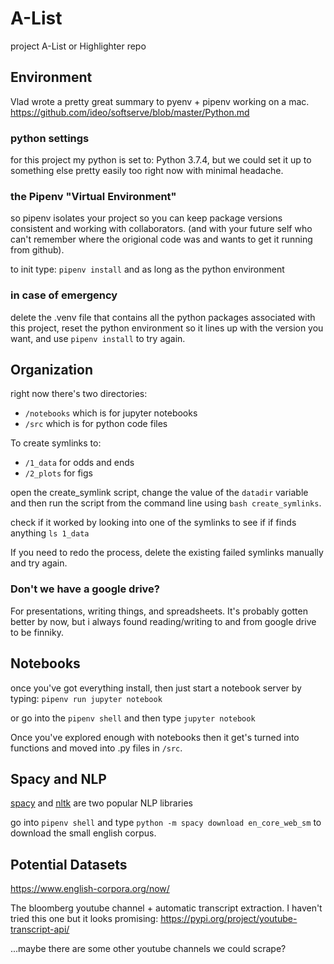 # A-List
project A-List or Highlighter repo

## Environment
Vlad wrote a pretty great summary to pyenv + pipenv working on a mac.
https://github.com/ideo/softserve/blob/master/Python.md

### python settings
for this project my python is set to: Python 3.7.4, but we could set it up to something else pretty easily too right now with minimal headache.

### the Pipenv "Virtual Environment"
so pipenv isolates your project so you can keep package versions consistent and working with collaborators. (and with your future self who can't remember where the origional code was and wants to get it running from github).

to init type: `pipenv install`
and as long as the python environment

### in case of emergency
delete the .venv file that contains all the python packages associated with this project, reset the python environment so it lines up with the version you want, and use `pipenv install` to try again.

## Organization

right now there's two directories:

- `/notebooks` which is for jupyter notebooks
- `/src` which is for python code files

To create symlinks to:
- `/1_data` for odds and ends
- `/2_plots` for figs

open the create_symlink script, change the value of the `datadir` variable and then run the script from the command line using `bash create_symlinks`.

check if it worked by looking into one of the symlinks to see if if finds anything `ls 1_data`

If you need to redo the process, delete the existing failed symlinks manually and try again.

### Don't we have a google drive?

For presentations, writing things, and spreadsheets. It's probably gotten better by now, but i always found reading/writing to and from google drive to be finniky.


## Notebooks

once you've got everything install, then just start a notebook server by typing: `pipenv run jupyter notebook`

or go into the `pipenv shell` and then type `jupyter notebook`

Once you've explored enough with notebooks then it get's turned into functions and moved into .py files in `/src`.

## Spacy and NLP

[spacy](https://spacy.io/) and [nltk](https://www.nltk.org/) are two popular NLP libraries

go into `pipenv shell`
and type `python -m spacy download en_core_web_sm` to download the small english corpus.

## Potential Datasets

https://www.english-corpora.org/now/

The bloomberg youtube channel + automatic transcript extraction.
I haven't tried this one but it looks promising: https://pypi.org/project/youtube-transcript-api/

...maybe there are some other youtube channels we could scrape?